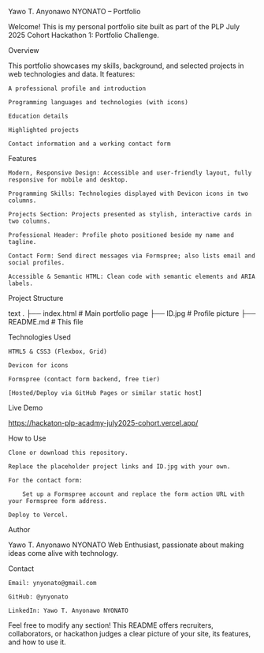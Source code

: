 Yawo T. Anyonawo NYONATO – Portfolio

Welcome! This is my personal portfolio site built as part of the PLP July 2025 Cohort Hackathon 1: Portfolio Challenge.

Overview

This portfolio showcases my skills, background, and selected projects in web technologies and data. It features:

    A professional profile and introduction

    Programming languages and technologies (with icons)

    Education details

    Highlighted projects

    Contact information and a working contact form

Features

    Modern, Responsive Design: Accessible and user-friendly layout, fully responsive for mobile and desktop.

    Programming Skills: Technologies displayed with Devicon icons in two columns.

    Projects Section: Projects presented as stylish, interactive cards in two columns.

    Professional Header: Profile photo positioned beside my name and tagline.

    Contact Form: Send direct messages via Formspree; also lists email and social profiles.

    Accessible & Semantic HTML: Clean code with semantic elements and ARIA labels.

Project Structure

text
.
├── index.html       # Main portfolio page
├── ID.jpg           # Profile picture
├── README.md        # This file


Technologies Used

    HTML5 & CSS3 (Flexbox, Grid)

    Devicon for icons

    Formspree (contact form backend, free tier)

    [Hosted/Deploy via GitHub Pages or similar static host]

Live Demo

https://hackaton-plp-acadmy-july2025-cohort.vercel.app/

How to Use

    Clone or download this repository.

    Replace the placeholder project links and ID.jpg with your own.

    For the contact form:

        Set up a Formspree account and replace the form action URL with your Formspree form address.

    Deploy to Vercel.

Author

Yawo T. Anyonawo NYONATO
Web Enthusiast, passionate about making ideas come alive with technology.

Contact

    Email: ynyonato@gmail.com

    GitHub: @ynyonato

    LinkedIn: Yawo T. Anyonawo NYONATO

Feel free to modify any section! This README offers recruiters, collaborators, or hackathon judges a clear picture of your site, its features, and how to use it.


